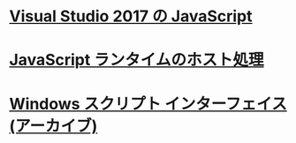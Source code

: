 # [Visual Studio 2017 の JavaScript](javascript/javascript-in-vs-2017.md)
# [JavaScript ランタイムのホスト処理](chakra-hosting/javascript-runtime-hosting.md)
# [Windows スクリプト インターフェイス (アーカイブ)](winscript/windows-script-interfaces.md)
